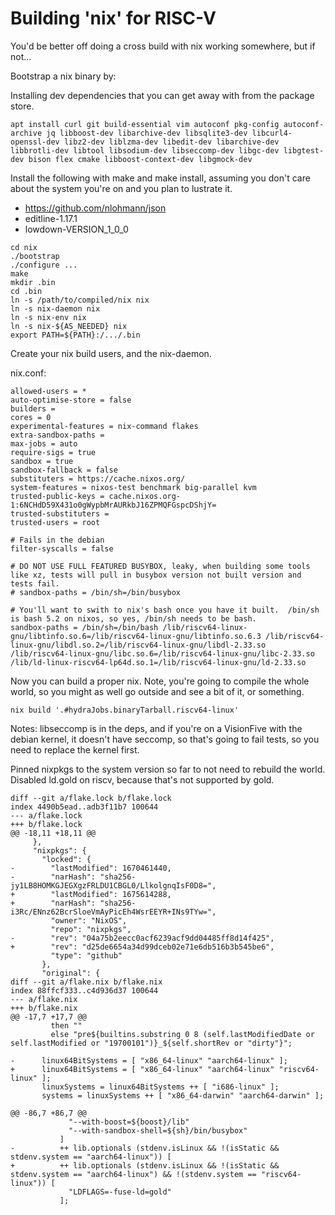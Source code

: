 # Building 'nix' for RISC-V

You'd be better off doing a cross build with nix working somewhere, but if not...

Bootstrap a nix binary by:

Installing dev dependencies that you can get away with from the package store.
```
apt install curl git build-essential vim autoconf pkg-config autoconf-archive jq libboost-dev libarchive-dev libsqlite3-dev libcurl4-openssl-dev libz2-dev liblzma-dev libedit-dev libarchive-dev libbrotli-dev libtool libsodium-dev libseccomp-dev libgc-dev libgtest-dev bison flex cmake libboost-context-dev libgmock-dev
```

Install the following with make and make install, assuming you don't care about the system you're on and you plan to lustrate it.
* https://github.com/nlohmann/json
* editline-1.17.1
* lowdown-VERSION_1_0_0

```
cd nix
./bootstrap
./configure ...
make
mkdir .bin
cd .bin
ln -s /path/to/compiled/nix nix
ln -s nix-daemon nix
ln -s nix-env nix
ln -s nix-${AS_NEEDED} nix
export PATH=${PATH}:/.../.bin
```

Create your nix build users, and the nix-daemon.

nix.conf:
```
allowed-users = *
auto-optimise-store = false
builders = 
cores = 0
experimental-features = nix-command flakes
extra-sandbox-paths = 
max-jobs = auto
require-sigs = true
sandbox = true
sandbox-fallback = false
substituters = https://cache.nixos.org/
system-features = nixos-test benchmark big-parallel kvm
trusted-public-keys = cache.nixos.org-1:6NCHdD59X431o0gWypbMrAURkbJ16ZPMQFGspcDShjY=
trusted-substituters = 
trusted-users = root

# Fails in the debian
filter-syscalls = false

# DO NOT USE FULL FEATURED BUSYBOX, leaky, when building some tools like xz, tests will pull in busybox version not built version and tests fail.
# sandbox-paths = /bin/sh=/bin/busybox

# You'll want to swith to nix's bash once you have it built.  /bin/sh is bash 5.2 on nixos, so yes, /bin/sh needs to be bash.
sandbox-paths = /bin/sh=/bin/bash /lib/riscv64-linux-gnu/libtinfo.so.6=/lib/riscv64-linux-gnu/libtinfo.so.6.3 /lib/riscv64-linux-gnu/libdl.so.2=/lib/riscv64-linux-gnu/libdl-2.33.so /lib/riscv64-linux-gnu/libc.so.6=/lib/riscv64-linux-gnu/libc-2.33.so /lib/ld-linux-riscv64-lp64d.so.1=/lib/riscv64-linux-gnu/ld-2.33.so
```

Now you can build a proper nix.  Note, you're going to compile the whole world, so you might as well go outside and see a bit of it, or something.
```
nix build '.#hydraJobs.binaryTarball.riscv64-linux'
```

Notes:
libseccomp is in the deps, and if you're on a VisionFive with the debian kernel, it doesn't have seccomp, so that's going to fail tests, so you need to replace the kernel first.

Pinned nixpkgs to the system version so far to not need to rebuild the world.  
Disabled ld.gold on riscv, because that's not supported by gold.
```
diff --git a/flake.lock b/flake.lock
index 4490b5ead..adb3f11b7 100644
--- a/flake.lock
+++ b/flake.lock
@@ -18,11 +18,11 @@
     },
     "nixpkgs": {
       "locked": {
-        "lastModified": 1670461440,
-        "narHash": "sha256-jy1LB8HOMKGJEGXgzFRLDU1CBGL0/LlkolgnqIsF0D8=",
+        "lastModified": 1675614288,
+        "narHash": "sha256-i3Rc/ENnz62BcrSloeVmAyPicEh4WsrEEYR+INs9TYw=",
         "owner": "NixOS",
         "repo": "nixpkgs",
-        "rev": "04a75b2eecc0acf6239acf9dd04485ff8d14f425",
+        "rev": "d25de6654a34d99dceb02e71e6db516b3b545be6",
         "type": "github"
       },
       "original": {
diff --git a/flake.nix b/flake.nix
index 88ffcf333..c4d936d37 100644
--- a/flake.nix
+++ b/flake.nix
@@ -17,7 +17,7 @@
         then ""
         else "pre${builtins.substring 0 8 (self.lastModifiedDate or self.lastModified or "19700101")}_${self.shortRev or "dirty"}";
 
-      linux64BitSystems = [ "x86_64-linux" "aarch64-linux" ];
+      linux64BitSystems = [ "x86_64-linux" "aarch64-linux" "riscv64-linux" ];
       linuxSystems = linux64BitSystems ++ [ "i686-linux" ];
       systems = linuxSystems ++ [ "x86_64-darwin" "aarch64-darwin" ];
 
@@ -86,7 +86,7 @@
             "--with-boost=${boost}/lib"
             "--with-sandbox-shell=${sh}/bin/busybox"
           ]
-          ++ lib.optionals (stdenv.isLinux && !(isStatic && stdenv.system == "aarch64-linux")) [
+          ++ lib.optionals (stdenv.isLinux && !(isStatic && stdenv.system == "aarch64-linux") && !(stdenv.system == "riscv64-linux")) [
             "LDFLAGS=-fuse-ld=gold"
           ];
```
